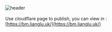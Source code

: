 ![header](https://bm.lianglu.uk/assets/imgs/header_img.png) <br> <br>
Use cloudflare page to publish, you can view in : <br>
[https://bm.lianglu.uk/](https://bm.lianglu.uk/)
